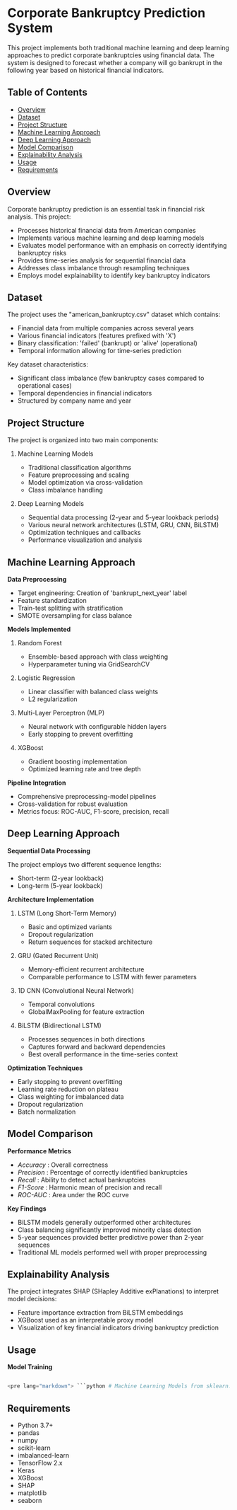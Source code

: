 # Corporate Bankruptcy Prediction System

This project implements both traditional machine learning and deep learning approaches to predict corporate bankruptcies using financial data. The system is designed to forecast whether a company will go bankrupt in the following year based on historical financial indicators.

## Table of Contents 

- [Overview](#overview)
- [Dataset](#dataset)
- [Project Structure](#project-structure)
- [Machine Learning Approach](#machine-learning-approach)
- [Deep Learning Approach](#deep-learning-approach)
- [Model Comparison](#model-comparison)
- [Explainability Analysis](#explainability-analysis)
- [Usage](#usage)
- [Requirements](#requirements)

## Overview 

Corporate bankruptcy prediction is an essential task in financial risk analysis. This project:

- Processes historical financial data from American companies
- Implements various machine learning and deep learning models
- Evaluates model performance with an emphasis on correctly identifying bankruptcy risks
- Provides time-series analysis for sequential financial data
- Addresses class imbalance through resampling techniques
- Employs model explainability to identify key bankruptcy indicators

## Dataset

The project uses the "american_bankruptcy.csv" dataset which contains:

- Financial data from multiple companies across several years
- Various financial indicators (features prefixed with 'X')
- Binary classification: 'failed' (bankrupt) or 'alive' (operational)
- Temporal information allowing for time-series prediction

Key dataset characteristics:

- Significant class imbalance (few bankruptcy cases compared to operational cases)
- Temporal dependencies in financial indicators
- Structured by company name and year

## Project Structure

The project is organized into two main components:

1. Machine Learning Models 
   - Traditional classification algorithms
   - Feature preprocessing and scaling
   - Model optimization via cross-validation
   - Class imbalance handling

2. Deep Learning Models 
   - Sequential data processing (2-year and 5-year lookback periods)
   - Various neural network architectures (LSTM, GRU, CNN, BiLSTM)
   - Optimization techniques and callbacks
   - Performance visualization and analysis

## Machine Learning Approach

**Data Preprocessing**

- Target engineering: Creation of 'bankrupt_next_year' label
- Feature standardization
- Train-test splitting with stratification
- SMOTE oversampling for class balance

**Models Implemented**

1. Random Forest
   - Ensemble-based approach with class weighting
   - Hyperparameter tuning via GridSearchCV

2. Logistic Regression
   - Linear classifier with balanced class weights
   - L2 regularization

3. Multi-Layer Perceptron (MLP)
   - Neural network with configurable hidden layers
   - Early stopping to prevent overfitting

4. XGBoost
   - Gradient boosting implementation
   - Optimized learning rate and tree depth

**Pipeline Integration**

- Comprehensive preprocessing-model pipelines
- Cross-validation for robust evaluation
- Metrics focus: ROC-AUC, F1-score, precision, recall

## Deep Learning Approach

**Sequential Data Processing**

The project employs two different sequence lengths:

- Short-term (2-year lookback)
- Long-term (5-year lookback)

**Architecture Implementation**

1. LSTM (Long Short-Term Memory)
   - Basic and optimized variants
   - Dropout regularization
   - Return sequences for stacked architecture

2. GRU (Gated Recurrent Unit)
   - Memory-efficient recurrent architecture
   - Comparable performance to LSTM with fewer parameters

3. 1D CNN (Convolutional Neural Network)
   - Temporal convolutions
   - GlobalMaxPooling for feature extraction

4. BiLSTM (Bidirectional LSTM)
   - Processes sequences in both directions
   - Captures forward and backward dependencies
   - Best overall performance in the time-series context

**Optimization Techniques**

- Early stopping to prevent overfitting
- Learning rate reduction on plateau
- Class weighting for imbalanced data
- Dropout regularization
- Batch normalization

## Model Comparison

**Performance Metrics**

- *Accuracy* : Overall correctness
- *Precision* : Percentage of correctly identified bankruptcies
- *Recall* : Ability to detect actual bankruptcies
- *F1-Score* : Harmonic mean of precision and recall
- *ROC-AUC* : Area under the ROC curve

**Key Findings**

- BiLSTM models generally outperformed other architectures
- Class balancing significantly improved minority class detection
- 5-year sequences provided better predictive power than 2-year sequences
- Traditional ML models performed well with proper preprocessing

## Explainability Analysis

The project integrates SHAP (SHapley Additive exPlanations) to interpret model decisions:

- Feature importance extraction from BiLSTM embeddings
- XGBoost used as an interpretable proxy model
- Visualization of key financial indicators driving bankruptcy prediction

## Usage

**Model Training**

```python

<pre lang="markdown"> ```python # Machine Learning Models from sklearn.ensemble import RandomForestClassifier from sklearn.preprocessing import StandardScaler from imblearn.pipeline import Pipeline as ImbPipeline from imblearn.over_sampling import SMOTE # Create ML pipeline pipeline = ImbPipeline(steps=[ ("scaler", StandardScaler()), ("smote", SMOTE(random_state=42)), ("model", RandomForestClassifier()) ]) # Fit model pipeline.fit(X_train, y_train) # Deep Learning Models from tensorflow.keras.models import Sequential from tensorflow.keras.layers import LSTM, Dense, Dropout, Bidirectional # Create BiLSTM model bilstm_model = Sequential([ Bidirectional(LSTM(64, return_sequences=True), input_shape=(seq_len, n_features)), Dropout(0.3), Bidirectional(LSTM(32)), Dropout(0.3), Dense(32, activation='relu'), Dropout(0.3), Dense(1, activation='sigmoid') ]) # Compile model bilstm_model.compile(loss='binary_crossentropy', optimizer='adam', metrics=['accuracy']) # Train model history = bilstm_model.fit( X_train, y_train, epochs=70, batch_size=64, validation_split=0.2, class_weight=class_weights, callbacks=[early_stop, lr_reduce] ) ``` </pre>

```

## Requirements

- Python 3.7+
- pandas
- numpy
- scikit-learn
- imbalanced-learn
- TensorFlow 2.x
- Keras
- XGBoost
- SHAP
- matplotlib
- seaborn
